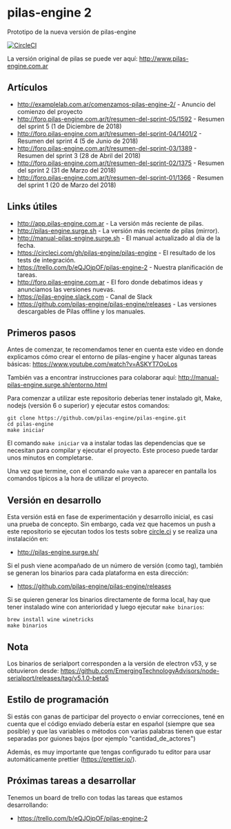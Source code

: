 # pilas-engine 2


Prototipo de la nueva versión de pilas-engine

[![CircleCI](https://circleci.com/gh/pilas-engine/pilas-engine.svg?style=svg)](https://circleci.com/gh/pilas-engine/pilas-engine)

La versión original de pilas se puede ver aquí: http://www.pilas-engine.com.ar



## Artículos

- http://examplelab.com.ar/comenzamos-pilas-engine-2/ - Anuncio del comienzo del proyecto
- http://foro.pilas-engine.com.ar/t/resumen-del-sprint-05/1592 - Resumen del sprint 5 (1 de Diciembre de 2018)
- http://foro.pilas-engine.com.ar/t/resumen-del-sprint-04/1401/2 - Resumen del sprint 4 (5 de Junio de 2018)
- http://foro.pilas-engine.com.ar/t/resumen-del-sprint-03/1389 - Resumen del sprint 3 (28 de Abril del 2018)
- http://foro.pilas-engine.com.ar/t/resumen-del-sprint-02/1375 - Resumen del sprint 2 (31 de Marzo del 2018)
- http://foro.pilas-engine.com.ar/t/resumen-del-sprint-01/1366 - Resumen del sprint 1 (20 de Marzo del 2018)




## Links útiles


- http://app.pilas-engine.com.ar - La versión más reciente de pilas.
- http://pilas-engine.surge.sh - La versión más reciente de pilas (mirror).
- http://manual-pilas-engine.surge.sh - El manual actualizado al día de la fecha.
- https://circleci.com/gh/pilas-engine/pilas-engine - El resultado de los tests de integración.
- https://trello.com/b/eQJOjpOF/pilas-engine-2 - Nuestra planificación de tareas.
- http://foro.pilas-engine.com.ar - El foro donde debatimos ideas y anunciamos las versiones nuevas.
- https://pilas-engine.slack.com - Canal de Slack
- https://github.com/pilas-engine/pilas-engine/releases - Las versiones descargables de Pilas offline y los manuales. 

## Primeros pasos

Antes de comenzar, te recomendamos tener en cuenta este video en donde
explicamos cómo crear el entorno de pilas-engine y hacer algunas tareas básicas: https://www.youtube.com/watch?v=ASKYT7OoLos

También vas a encontrar instrucciones para colaborar aquí: http://manual-pilas-engine.surge.sh/entorno.html

Para comenzar a utilizar este repositorio deberías tener instalado git, Make, nodejs
(versión 6 o superior) y ejecutar estos comandos:

```
git clone https://github.com/pilas-engine/pilas-engine.git
cd pilas-engine
make iniciar
```

El comando `make iniciar` va a instalar todas las dependencias que se
necesitan para compilar y ejecutar el proyecto. Este proceso puede tardar
unos minutos en completarse.

Una vez que termine, con el comando `make` van a aparecer en pantalla
los comandos típicos a la hora de utilizar el proyecto.

## Versión en desarrollo

Esta versión está en fase de experimentación y desarrollo inicial, es casi una
prueba de concepto. Sin embargo, cada vez que hacemos un push a este repositorio
se ejecutan todos los tests sobre [circle.ci](https://circleci.com/gh/pilas-engine)
y se realiza una instalación en:

* http://pilas-engine.surge.sh/

Si el push viene acompañado de un número de versión (como tag), también
se generan los binarios para cada plataforma en esta dirección:

* https://github.com/pilas-engine/pilas-engine/releases

Si se quieren generar los binarios directamente de forma local, hay que tener
instalado wine con anterioridad y luego ejecutar `make binarios`:

```
brew install wine winetricks
make binarios
```

## Nota

Los binarios de serialport corresponden a la versión de electron v53, y se
obtuvieron desde: https://github.com/EmergingTechnologyAdvisors/node-serialport/releases/tag/v5.1.0-beta5

## Estilo de programación

Si estás con ganas de participar del proyecto o enviar correcciones, tené
en cuenta que el código enviado debería estar en español (siempre que sea
posible) y que las variables o métodos con varias palabras tienen que estar
separadas por guiones bajos (por ejemplo "cantidad_de_actores")

Además, es muy importante que tengas configurado tu editor para usar
automáticamente prettier (https://prettier.io/).



## Próximas tareas a desarrollar

Tenemos un board de trello con todas las tareas que estamos desarrollando:

- https://trello.com/b/eQJOjpOF/pilas-engine-2

